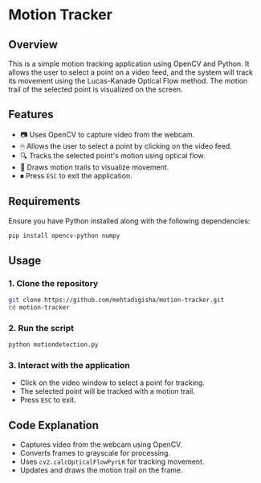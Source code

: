# Motion Tracker

## Overview
This is a simple motion tracking application using OpenCV and Python. It allows the user to select a point on a video feed, and the system will track its movement using the Lucas-Kanade Optical Flow method. The motion trail of the selected point is visualized on the screen.

## Features
- 📷 Uses OpenCV to capture video from the webcam.
- 🖱 Allows the user to select a point by clicking on the video feed.
- 🔍 Tracks the selected point's motion using optical flow.
- 🎨 Draws motion trails to visualize movement.
- ⏹ Press `ESC` to exit the application.

## Requirements
Ensure you have Python installed along with the following dependencies:

```bash
pip install opencv-python numpy
```

## Usage
### 1. Clone the repository
```bash
git clone https://github.com/mehtadigisha/motion-tracker.git
cd motion-tracker
```

### 2. Run the script
```bash
python motiondetection.py
```

### 3. Interact with the application
- Click on the video window to select a point for tracking.
- The selected point will be tracked with a motion trail.
- Press `ESC` to exit.

## Code Explanation
- Captures video from the webcam using OpenCV.
- Converts frames to grayscale for processing.
- Uses `cv2.calcOpticalFlowPyrLK` for tracking movement.
- Updates and draws the motion trail on the frame.

